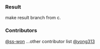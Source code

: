 ### Result

make result branch from c.

### Contributors

[@ss-won](https://github.com/ss-won)
...other contributor list
[@yong313](https://github.com/yong313)
